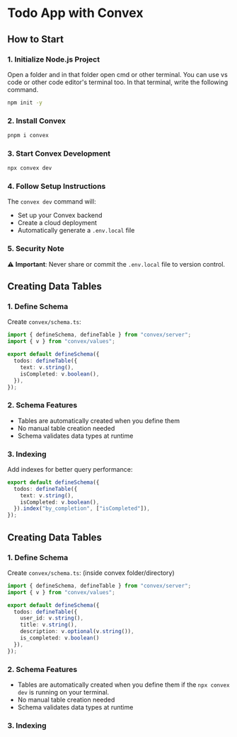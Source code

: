 # Todo App with Convex

## How to Start

### 1. Initialize Node.js Project

Open a folder and in that folder open cmd or other terminal. You can use vs code or other code editor's terminal too. In that terminal, write the following command.

```bash
npm init -y
```

### 2. Install Convex

```bash
pnpm i convex
```

### 3. Start Convex Development

```bash
npx convex dev
```

### 4. Follow Setup Instructions

The `convex dev` command will:

- Set up your Convex backend
- Create a cloud deployment
- Automatically generate a `.env.local` file

### 5. Security Note

⚠️ **Important**: Never share or commit the `.env.local` file to version control.

## Creating Data Tables

### 1. Define Schema
Create `convex/schema.ts`:
```typescript
import { defineSchema, defineTable } from "convex/server";
import { v } from "convex/values";

export default defineSchema({
  todos: defineTable({
    text: v.string(),
    isCompleted: v.boolean(),
  }),
});
```

### 2. Schema Features
- Tables are automatically created when you define them
- No manual table creation needed
- Schema validates data types at runtime

### 3. Indexing
Add indexes for better query performance:
```typescript
export default defineSchema({
  todos: defineTable({
    text: v.string(),
    isCompleted: v.boolean(),
  }).index("by_completion", ["isCompleted"]),
});
```

## Creating Data Tables

### 1. Define Schema

Create `convex/schema.ts`: (inside convex folder/directory)

```typescript
import { defineSchema, defineTable } from "convex/server";
import { v } from "convex/values";

export default defineSchema({
  todos: defineTable({
    user_id: v.string(),
    title: v.string(),
    description: v.optional(v.string()),
    is_completed: v.boolean()
  }),
});
```

### 2. Schema Features

- Tables are automatically created when you define them if the `npx convex dev` is running on your terminal.
- No manual table creation needed
- Schema validates data types at runtime

### 3. Indexing

